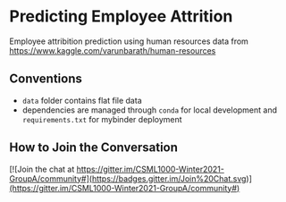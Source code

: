 # Predicting Employee Attrition
Employee attribition prediction using human resources data from https://www.kaggle.com/varunbarath/human-resources
## Conventions
- `data` folder contains flat file data
- dependencies are managed through `conda` for local development and `requirements.txt` for mybinder deployment

## How to Join the Conversation
[![Join the chat at https://gitter.im/CSML1000-Winter2021-GroupA/community#](https://badges.gitter.im/Join%20Chat.svg)](https://gitter.im/CSML1000-Winter2021-GroupA/community#)
